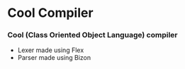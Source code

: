 # Cool Compiler

### Cool (Class Oriented Object Language) compiler

- Lexer made using Flex
- Parser made using Bizon
